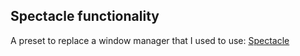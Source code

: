 ## Spectacle functionality

A preset to replace a window manager that I used to use: [Spectacle](https://www.spectacleapp.com)
